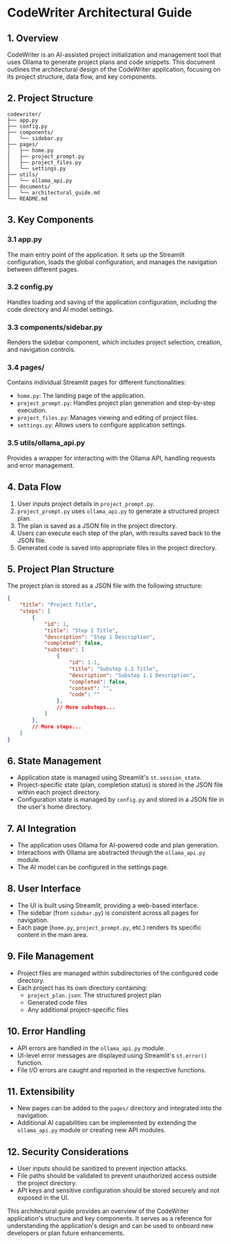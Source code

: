 # CodeWriter Architectural Guide

## 1. Overview

CodeWriter is an AI-assisted project initialization and management tool that uses Ollama to generate project plans and code snippets. This document outlines the architectural design of the CodeWriter application, focusing on its project structure, data flow, and key components.

## 2. Project Structure

```
codewriter/
├── app.py
├── config.py
├── components/
│   └── sidebar.py
├── pages/
│   ├── home.py
│   ├── project_prompt.py
│   ├── project_files.py
│   └── settings.py
├── utils/
│   └── ollama_api.py
├── documents/
│   └── architectural_guide.md
└── README.md
```

## 3. Key Components

### 3.1 app.py
The main entry point of the application. It sets up the Streamlit configuration, loads the global configuration, and manages the navigation between different pages.

### 3.2 config.py
Handles loading and saving of the application configuration, including the code directory and AI model settings.

### 3.3 components/sidebar.py
Renders the sidebar component, which includes project selection, creation, and navigation controls.

### 3.4 pages/
Contains individual Streamlit pages for different functionalities:
- `home.py`: The landing page of the application.
- `project_prompt.py`: Handles project plan generation and step-by-step execution.
- `project_files.py`: Manages viewing and editing of project files.
- `settings.py`: Allows users to configure application settings.

### 3.5 utils/ollama_api.py
Provides a wrapper for interacting with the Ollama API, handling requests and error management.

## 4. Data Flow

1. User inputs project details in `project_prompt.py`.
2. `project_prompt.py` uses `ollama_api.py` to generate a structured project plan.
3. The plan is saved as a JSON file in the project directory.
4. Users can execute each step of the plan, with results saved back to the JSON file.
5. Generated code is saved into appropriate files in the project directory.

## 5. Project Plan Structure

The project plan is stored as a JSON file with the following structure:

```json
{
    "title": "Project Title",
    "steps": [
        {
            "id": 1,
            "title": "Step 1 Title",
            "description": "Step 1 Description",
            "completed": false,
            "substeps": [
                {
                    "id": 1.1,
                    "title": "Substep 1.1 Title",
                    "description": "Substep 1.1 Description",
                    "completed": false,
                    "context": "",
                    "code": ""
                },
                // More substeps...
            ]
        },
        // More steps...
    ]
}
```

## 6. State Management

- Application state is managed using Streamlit's `st.session_state`.
- Project-specific state (plan, completion status) is stored in the JSON file within each project directory.
- Configuration state is managed by `config.py` and stored in a JSON file in the user's home directory.

## 7. AI Integration

- The application uses Ollama for AI-powered code and plan generation.
- Interactions with Ollama are abstracted through the `ollama_api.py` module.
- The AI model can be configured in the settings page.

## 8. User Interface

- The UI is built using Streamlit, providing a web-based interface.
- The sidebar (from `sidebar.py`) is consistent across all pages for navigation.
- Each page (`home.py`, `project_prompt.py`, etc.) renders its specific content in the main area.

## 9. File Management

- Project files are managed within subdirectories of the configured code directory.
- Each project has its own directory containing:
  - `project_plan.json`: The structured project plan
  - Generated code files
  - Any additional project-specific files

## 10. Error Handling

- API errors are handled in the `ollama_api.py` module.
- UI-level error messages are displayed using Streamlit's `st.error()` function.
- File I/O errors are caught and reported in the respective functions.

## 11. Extensibility

- New pages can be added to the `pages/` directory and integrated into the navigation.
- Additional AI capabilities can be implemented by extending the `ollama_api.py` module or creating new API modules.

## 12. Security Considerations

- User inputs should be sanitized to prevent injection attacks.
- File paths should be validated to prevent unauthorized access outside the project directory.
- API keys and sensitive configuration should be stored securely and not exposed in the UI.

This architectural guide provides an overview of the CodeWriter application's structure and key components. It serves as a reference for understanding the application's design and can be used to onboard new developers or plan future enhancements.
